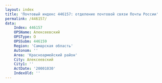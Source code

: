 ```yaml
---
layout: index
title: 'Почтовый индекс 446157: отделение почтовой связи Почты России'
permalink: /446157/
data:
    Index: 446157
    OPSName: Алексеевский
    OPSType: О
    OPSSubm: 446159
    Region: 'Самарская область'
    Autonom: ''
    Area: 'Красноармейский район'
    City: Алексеевский
    City1: ''
    ActDate: '20001030'
    IndexOld: ''
---
```

